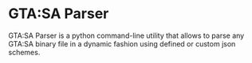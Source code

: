 # GTA:SA Parser

GTA:SA Parser is a python command-line utility that allows to parse any GTA:SA binary file in a dynamic fashion using defined or custom json schemes.